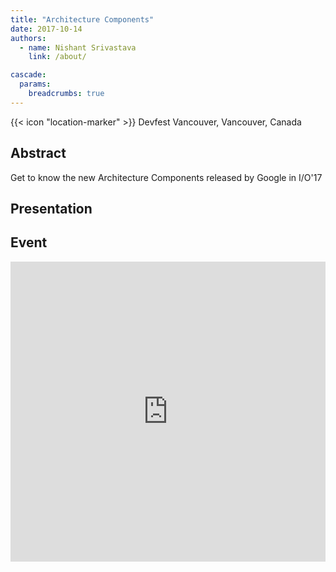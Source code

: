 ```yaml
---
title: "Architecture Components"
date: 2017-10-14
authors:
  - name: Nishant Srivastava
    link: /about/

cascade:
  params:
    breadcrumbs: true
---
```


{{< icon "location-marker" >}} Devfest Vancouver, Vancouver, Canada

<!--more-->

## Abstract

Get to know the new Architecture Components released by Google in I/O'17

## Presentation

<script async class="speakerdeck-embed" data-id="d10fdc41068f45098983c8d9652b4ce2" data-ratio="1.77777777777778" src="//speakerdeck.com/assets/embed.js"></script>

## Event

<iframe src="https://web.archive.org/web/20200215233245/https://www.meetup.com/GDGCloudVancouver/events/241827175/" frameborder="0" width="100%" height="480" allowfullscreen="true" mozallowfullscreen="true" webkitallowfullscreen="true"></iframe>
